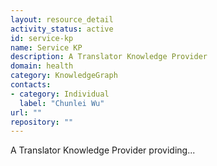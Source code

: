 ```yaml
---
layout: resource_detail
activity_status: active
id: service-kp
name: Service KP
description: A Translator Knowledge Provider
domain: health
category: KnowledgeGraph
contacts:
- category: Individual
  label: "Chunlei Wu"
url: ""
repository: ""
---
```


A Translator Knowledge Provider providing...

